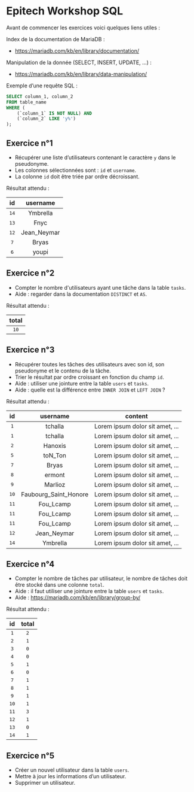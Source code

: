 # Epitech Workshop SQL
Avant de commencer les exercices voici quelques liens utiles :

Index de la documentation de MariaDB :
- https://mariadb.com/kb/en/library/documentation/

Manipulation de la donnée (SELECT, INSERT, UPDATE, ...) :
- https://mariadb.com/kb/en/library/data-manipulation/

Exemple d’une requête SQL :
```SQL
SELECT column_1, column_2
FROM table_name
WHERE (
	(`column_1` IS NOT NULL) AND
	(`column_2` LIKE 'y%')
);
```

## Exercice n°1
- Récupérer une liste d’utilisateurs contenant le caractère `y` dans le pseudonyme.
- Les colonnes sélectionnées sont : `id` et `username`.
- La colonne `id` doit être triée par ordre décroissant.

Résultat attendu :

| **id** | **username** |
| :---: | :---: |
| <kbd>14</kbd> | Ymbrella |
| <kbd>13</kbd> | Fnyc |
| <kbd>12</kbd> | Jean_Neymar |
| <kbd>7</kbd> | Bryas |
| <kbd>6</kbd> | youpi |

## Exercice n°2
- Compter le nombre d'utilisateurs ayant une tâche dans la table `tasks`.
- Aide : regarder dans la documentation `DISTINCT` et `AS`.

Résultat attendu :

| **total** |
| :---: |
| <kbd>10</kbd> |

## Exercice n°3
- Récupérer toutes les tâches des utilisateurs avec son id, son pseudonyme et le contenu de la tâche.
- Trier le résultat par ordre croissant en fonction du champ `id`.
- Aide : utiliser une jointure entre la table `users` et `tasks`.
- Aide : quelle est la différence entre `INNER JOIN` et `LEFT JOIN` ?

Résultat attendu :

| **id** | **username** | **content** |
| :---: | :---: | :---: |
| <kbd>1</kbd> | tchalla | Lorem ipsum dolor sit amet, ... |
| <kbd>1</kbd> | tchalla | Lorem ipsum dolor sit amet, ... |
| <kbd>2</kbd> | Hanoxis | Lorem ipsum dolor sit amet, ... |
| <kbd>5</kbd> | toN_Ton | Lorem ipsum dolor sit amet, ... |
| <kbd>7</kbd> | Bryas | Lorem ipsum dolor sit amet, ... |
| <kbd>8</kbd> | ermont | Lorem ipsum dolor sit amet, ... |
| <kbd>9</kbd> | Marlioz | Lorem ipsum dolor sit amet, ... |
| <kbd>10</kbd> | Faubourg_Saint_Honore | Lorem ipsum dolor sit amet, ... |
| <kbd>11</kbd> | Fou_Lcamp | Lorem ipsum dolor sit amet, ... |
| <kbd>11</kbd> | Fou_Lcamp | Lorem ipsum dolor sit amet, ... |
| <kbd>11</kbd> | Fou_Lcamp | Lorem ipsum dolor sit amet, ... |
| <kbd>12</kbd> | Jean_Neymar | Lorem ipsum dolor sit amet, ... |
| <kbd>14</kbd> | Ymbrella | Lorem ipsum dolor sit amet, ... |

## Exercice n°4

- Compter le nombre de tâches par utilisateur, le nombre de tâches doit être stocké dans une colonne `total`.
- Aide : il faut utiliser une jointure entre la table `users` et `tasks`.
- Aide : https://mariadb.com/kb/en/library/group-by/

Résultat attendu :

| **id** | **total** |
| :---: | :---: |
| <kbd>1</kbd> | <kbd>2</kbd> |
| <kbd>2</kbd> | <kbd>1</kbd> |
| <kbd>3</kbd> | <kbd>0</kbd> |
| <kbd>4</kbd> | <kbd>0</kbd> |
| <kbd>5</kbd> | <kbd>1</kbd> |
| <kbd>6</kbd> | <kbd>0</kbd> |
| <kbd>7</kbd> | <kbd>1</kbd> |
| <kbd>8</kbd> | <kbd>1</kbd> |
| <kbd>9</kbd> | <kbd>1</kbd> |
| <kbd>10</kbd> | <kbd>1</kbd> |
| <kbd>11</kbd> | <kbd>3</kbd> |
| <kbd>12</kbd> | <kbd>1</kbd> |
| <kbd>13</kbd> | <kbd>0</kbd> |
| <kbd>14</kbd> | <kbd>1</kbd> |

## Exercice n°5
- Créer un nouvel utilisateur dans la table `users`.
- Mettre à jour les informations d’un utilisateur.
- Supprimer un utilisateur.
